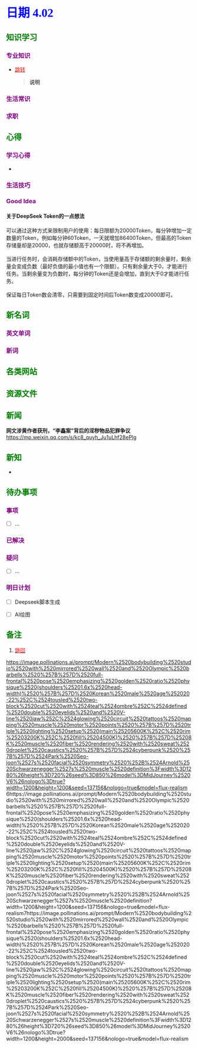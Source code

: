 ## <font color = blue face=楷体 size=6>日期 4.02 </font>

## <font color = green>知识学习 </font>
### <font color = purple>专业知识 </font>
+ <a id = "01-1">  [<font color = red>跳转</font>](#01-2)
   > <font color = o> 说明 </font>
### <font color = purple>生活常识 </font>

### <font color = purple>求职 </font>



## <font color = green>心得 </font>
### <font color = purple>学习心得 </font>
+ 
### <font color = purple>生活技巧 </font>

### <font color = purple>Good Idea </font>
#### 关于DeepSeek Token的一点想法
可以通过这种方式来限制用户的使用：每日限额为20000Token，每分钟增加一定数量的Token，例如每分钟60Token，一天就增加86400Token，但最高的Token存储量却是20000，也就存储额高于20000时，将不再增加。<br/><br/>当进行任务时，会消耗存储额中的Token，当使用量高于存储额的剩余量时，剩余量会变成负数（最好负值的最小值也有一个限额）。只有剩余量大于0，才能进行任务。当剩余量变为负数时，每分钟的Token还是会增加，直到大于0才能进行任务。<br/><br/>保证每日Token数会清零，只需要到固定时间后Token数变成20000即可。


## <font color = green>新名词 </font>
### <font color = purple>英文单词 </font>
### <font color = purple>新词 </font>



## <font color = green>各类网站 </font>


## <font color = green>资源文件 </font>


## <font color = green>新闻 </font>
**网文涉黄作者获刑，“李鑫案”背后的淫秽物品犯罪争议**  
https://mp.weixin.qq.com/s/kc8_quyh_Ju1uLhf28ePlg

## <font color = green>新知 </font>
+ 

## <font color = green>待办事项 </font>
### <font color = purple>事项 </font>
- [ ] ...
### <font color = purple>已解决 </font>
### <font color = purple>疑问 </font>
- [ ] ...
### <font color = purple>明日计划 </font>
- [ ] Deepseek脚本生成
- [ ] AI绘图


## <font color = green>备注 </font>
  1. <a id ="01-2">[<font color = red>跳回</font>](#01-1)



https://image.pollinations.ai/prompt/Modern%2520bodybuilding%2520studio%2520with%2520mirrored%2520wall%2520and%2520Olympic%2520barbells%2520%257B%257D%2520full-frontal%2520pose%2520emphasizing%2520golden%2520ratio%2520physique%2520(shoulders%25201.6x%2520head-width)%2520%257B%257D%2520Korean%2520male%2520age%252020-22%252C%2524tousled%2520two-block%2520cut%2520with%2524teal%2524ombre%252C%2524defined%2520double%2520eyelids%2520and%2520V-line%2520jaw%252C%2524glowing%2520circuit%2520tattoos%2520mapping%2520muscle%2520motor%2520points%2520%257B%257D%2520triple%2520lighting%2520setup%2520(main%25205600K%252C%2520rim%25203200K%252C%2520fill%25204500K)%2520%257B%257D%25208K%2520muscle%2520fiber%2520rendering%2520with%2520sweat%2520droplet%2520caustics%2520%257B%257D%2524cyberpunk%2520%257B%257D%2524Park%2520Seo-joon%2527s%2520facial%2520symmetry%2520%252B%2524Arnold%2520Schwarzenegger%2527s%2520muscle%2520definition%3Fwidth%3D1280%26height%3D720%26seed%3D850%26model%3DMidJourney%2520V6%26nologo%3Dtrue?width=1200&height=1200&seed=137156&nologo=true&model=flux-realism
6https://image.pollinations.ai/prompt/Modern%2520bodybuilding%2520studio%2520with%2520mirrored%2520wall%2520and%2520Olympic%2520barbells%2520%257B%257D%2520full-frontal%2520pose%2520emphasizing%2520golden%2520ratio%2520physique%2520(shoulders%25201.6x%2520head-width)%2520%257B%257D%2520Korean%2520male%2520age%252020-22%252C%2524tousled%2520two-block%2520cut%2520with%2524teal%2524ombre%252C%2524defined%2520double%2520eyelids%2520and%2520V-line%2520jaw%252C%2524glowing%2520circuit%2520tattoos%2520mapping%2520muscle%2520motor%2520points%2520%257B%257D%2520triple%2520lighting%2520setup%2520(main%25205600K%252C%2520rim%25203200K%252C%2520fill%25204500K)%2520%257B%257D%25208K%2520muscle%2520fiber%2520rendering%2520with%2520sweat%2520droplet%2520caustics%2520%257B%257D%2524cyberpunk%2520%257B%257D%2524Park%2520Seo-joon%2527s%2520facial%2520symmetry%2520%252B%2524Arnold%2520Schwarzenegger%2527s%2520muscle%2520definition?width=1200&height=1200&seed=137156&nologo=true&model=flux-realism7https://image.pollinations.ai/prompt/Modern%2520bodybuilding%2520studio%2520with%2520mirrored%2520wall%2520and%2520Olympic%2520barbells%2520%257B%257D%2520full-frontal%2520pose%2520emphasizing%2520golden%2520ratio%2520physique%2520(shoulders%25201.6x%2520head-width)%2520%257B%257D%2520Korean%2520male%2520age%252020-22%252C%2524tousled%2520two-block%2520cut%2520with%2524teal%2524ombre%252C%2524defined%2520double%2520eyelids%2520and%2520V-line%2520jaw%252C%2524glowing%2520circuit%2520tattoos%2520mapping%2520muscle%2520motor%2520points%2520%257B%257D%2520triple%2520lighting%2520setup%2520(main%25205600K%252C%2520rim%25203200K%252C%2520fill%25204500K)%2520%257B%257D%25208K%2520muscle%2520fiber%2520rendering%2520with%2520sweat%2520droplet%2520caustics%2520%257B%257D%2524cyberpunk%2520%257B%257D%2524Park%2520Seo-joon%2527s%2520facial%2520symmetry%2520%252B%2524Arnold%2520Schwarzenegger%2527s%2520muscle%2520definition%3Fwidth%3D1280%26height%3D720%26seed%3D850%26model%3DMidJourney%2520V6%26nologo%3Dtrue?width=1200&height=2000&seed=137156&nologo=true&model=flux-realism


<!--stackedit_data:
eyJoaXN0b3J5IjpbMzA3MzE1NDM0LC0xODQ3MTcxMjM5LDE2NT
UwMDMxOTQsMjA4NDA1NjU4NywxMzkzMDI3MjM5LC0xNTU3Mzky
MjcsLTEwMjYwODc3MCwtMjA4ODU3MTQ5NSwtODgzODE5MTk4LD
E5NTYxMjk2MzYsLTcxNzczNDE4NiwtNzk1NjEwNDQyLDE1NjIz
NjM1OTIsNjg5NzkyNjQ4XX0=
-->